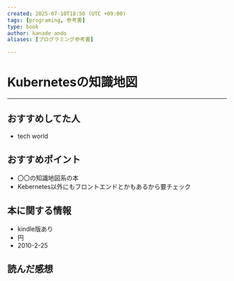 ```yaml
---
created: 2025-07-10T18:50 (UTC +09:00)
tags: [programing, 参考書]
type: book
author: kanade ando
aliases: [プログラミング参考書]

---
```

# Kubernetesの知識地図
---
## おすすめしてた人
- tech world
## おすすめポイント
- 〇〇の知識地図系の本
- Kebernetes以外にもフロントエンドとかもあるから要チェック
## 本に関する情報
- kindle版あり
- 円
- 2010-2-25
## 読んだ感想
```
```